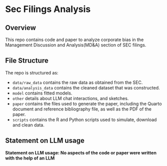 # Sec Filings Analysis

## Overview

This repo contains code and paper to analyze corporate bias in the Management Discussion and Analysis(MD&A) section of SEC filings.


## File Structure

The repo is structured as:

-   `data/raw_data` contains the raw data as obtained from the SEC.
-   `data/analysis_data` contains the cleaned dataset that was constructed.
-   `model` contains fitted models. 
-   `other` details about LLM chat interactions, and sketches.
-   `paper` contains the files used to generate the paper, including the Quarto document and reference bibliography file, as well as the PDF of the paper. 
-   `scripts` contains the R and Python scripts used to simulate, download and clean data.


## Statement on LLM usage
**Statement on LLM usage: No aspects of the code or paper were written with the help of an LLM**